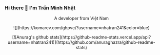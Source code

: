 ### Hi there 👋 I'm Trần Minh Nhật
<p align="center">
A developer from Việt Nam
</p>
<p align="center">
![](https://komarev.com/ghpvc/?username=nhatran241&color=blue)
</p>
<p align="center">
[![Anurag's github stats](https://github-readme-stats.vercel.app/api?username=nhatran241)](https://github.com/anuraghazra/github-readme-stats)
</p>


<!--
**Nhatran241/Nhatran241** is a ✨ _special_ ✨ repository because its `README.md` (this file) appears on your GitHub profile.

Here are some ideas to get you started:

- 🔭 I’m currently working on ...
- 🌱 I’m currently learning ...
- 👯 I’m looking to collaborate on ...
- 🤔 I’m looking for help with ...
- 💬 Ask me about ...
- 📫 How to reach me: ...
- 😄 Pronouns: ...
- ⚡ Fun fact: ...
-->

